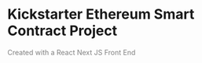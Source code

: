 # Kickstarter Ethereum Smart Contract Project

<span style="color:grey">Created with a React Next JS Front End</span>
